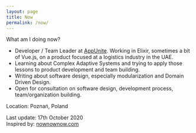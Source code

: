 ```yaml
---
layout: page
title: Now
permalink: /now/
---
```


What am I doing now?

- Developer / Team Leader at [AppUnite](https://appunite.com). Working in
  Elixir, sometimes a bit of Vue.js, on a product focused at a logistics
  industry in the UAE.
- Learning about Complex Adaptive Systems and trying to apply those lessons to
  product development and team building.
- Writing about software design, especially modularization and Domain Driven Design.
- Open for consultation on software design, development process, team/organization building.

Location: Poznań, Poland

Last update: 17th October 2020<br/>
Inspired by: [nownownow.com](https://nownownow.com/about)
